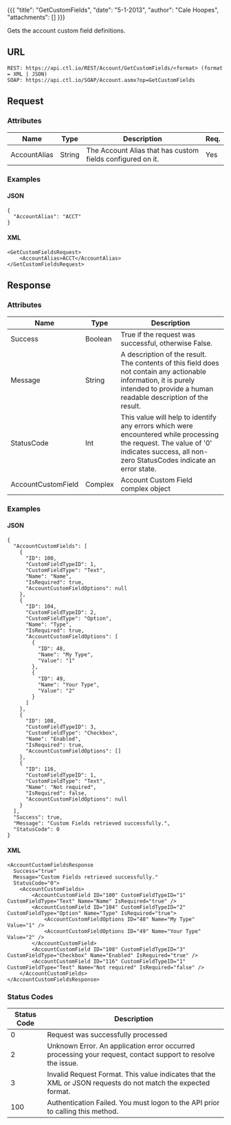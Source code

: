 {{{
  "title": "GetCustomFields",
  "date": "5-1-2013",
  "author": "Cale Hoopes",
  "attachments": []
}}}

Gets the account custom field definitions.

## URL

    REST: https://api.ctl.io/REST/Account/GetCustomFields/<format> (format = XML | JSON)
    SOAP: https://api.ctl.io/SOAP/Account.asmx?op=GetCustomFields

## Request

### Attributes

| Name | Type | Description | Req. |
| --- | --- | --- | --- |
| AccountAlias | String | The Account Alias that has custom fields configured on it. | Yes |

### Examples

#### JSON

    {
      "AccountAlias": "ACCT"
    }

#### XML

    <GetCustomFieldsRequest>
        <AccountAlias>ACCT</AccountAlias>
    </GetCustomFieldsRequest>

## Response

### Attributes

| Name | Type | Description |
| --- | --- | --- |
| Success | Boolean | True if the request was successful, otherwise False. |
| Message | String | A description of the result. The contents of this field does not contain any actionable information, it is purely intended to provide a human readable description of the result. |
| StatusCode | Int | This value will help to identify any errors which were encountered while processing the request. The value of '0' indicates success, all non-zero StatusCodes indicate an error state. |
| AccountCustomField | Complex | Account Custom Field complex object |

### Examples

#### JSON

    {
      "AccountCustomFields": [
        {
          "ID": 100,
          "CustomFieldTypeID": 1,
          "CustomFieldType": "Text",
          "Name": "Name",
          "IsRequired": true,
          "AccountCustomFieldOptions": null
        },
        {
          "ID": 104,
          "CustomFieldTypeID": 2,
          "CustomFieldType": "Option",
          "Name": "Type",
          "IsRequired": true,
          "AccountCustomFieldOptions": [
            {
              "ID": 48,
              "Name": "My Type",
              "Value": "1"
            },
            {
              "ID": 49,
              "Name": "Your Type",
              "Value": "2"
            }
          ]
        },
        {
          "ID": 108,
          "CustomFieldTypeID": 3,
          "CustomFieldType": "Checkbox",
          "Name": "Enabled",
          "IsRequired": true,
          "AccountCustomFieldOptions": []
        },
        {
          "ID": 116,
          "CustomFieldTypeID": 1,
          "CustomFieldType": "Text",
          "Name": "Not required",
          "IsRequired": false,
          "AccountCustomFieldOptions": null
        }
      ],
      "Success": true,
      "Message": "Custom Fields retrieved successfully.",
      "StatusCode": 0
    }


#### XML

    <AccountCustomFieldsResponse
      Success="true"
      Message="Custom Fields retrieved successfully."
      StatusCode="0">
        <AccountCustomFields>
            <AccountCustomField ID="100" CustomFieldTypeID="1" CustomFieldType="Text" Name="Name" IsRequired="true" />
            <AccountCustomField ID="104" CustomFieldTypeID="2" CustomFieldType="Option" Name="Type" IsRequired="true">
                <AccountCustomFieldOptions ID="48" Name="My Type" Value="1" />
                <AccountCustomFieldOptions ID="49" Name="Your Type" Value="2" />
            </AccountCustomField>
            <AccountCustomField ID="108" CustomFieldTypeID="3" CustomFieldType="Checkbox" Name="Enabled" IsRequired="true" />
            <AccountCustomField ID="116" CustomFieldTypeID="1" CustomFieldType="Text" Name="Not required" IsRequired="false" />
        </AccountCustomFields>
    </AccountCustomFieldsResponse>

### Status Codes

| Status Code | Description |
| --- | --- |
| 0 | Request was successfully processed |
| 2 | Unknown Error.  An application error occurred processing your request, contact support to resolve the issue. |
| 3 | Invalid Request Format. This value indicates that the XML or JSON requests do not match the expected format. |
| 100 | Authentication Failed.  You must logon to the API prior to calling this method. |
